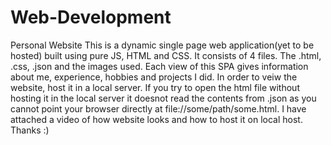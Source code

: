 # Web-Development
Personal Website
This is a dynamic single page web application(yet to be hosted) built using pure JS, HTML and CSS. It consists of 4 files. The .html, .css, .json and 
the images used.
Each view of this SPA gives information about me, experience, hobbies and projects I did.
In order to veiw the website, host it in a local server. If you try to open the html file without hosting it in the local server it doesnot
read the contents from .json as you cannot point your browser directly at file://some/path/some.html.
I have attached a video of how website looks and how to host it on local host.
Thanks :)
